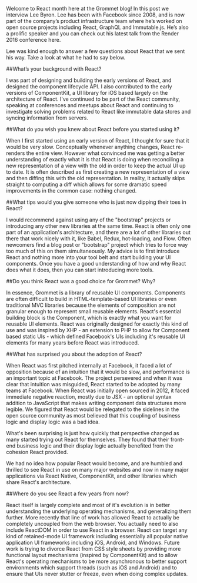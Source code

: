 Welcome to React month here at the Grommet blog! In this post we interview Lee Byron. Lee has been with Facebook since 2008, and is now part of the company’s product infrastructure team where he’s worked on open source projects including React, GraphQL and Immutable.js. He’s also a prolific speaker and you can check out his latest talk from the Render 2016 conference here.

Lee was kind enough to answer a few questions about React that we sent his way. Take a look at what he had to say below.

##What’s your background with React?
 
I was part of designing and building the early versions of React, and designed the component lifecycle API. I also contributed to the early versions of ComponentKit, a UI library for iOS based largely on the architecture of React. I've continued to be part of the React community, speaking at conferences and meetups about React and continuing to investigate solving problems related to React like immutable data stores and syncing information from servers.
 
##What do you wish you knew about React before you started using it?
 
When I first started using an early version of React, I thought for sure that it would be very slow. Conceptually whenever anything changes, React re-renders the entire view. However what convinced me was getting a better understanding of exactly what it is that React is doing when reconciling a new representation of a view with the old in order to keep the actual UI up to date. It is often described as first creating a new representation of a view and then diffing this with the old representation. In reality, it actually skips straight to computing a diff which allows for some dramatic speed improvements in the common case: nothing changed.
 
##What tips would you give someone who is just now dipping their toes in React?
 
I would recommend against using any of the "bootstrap" projects or introducing any other new libraries at the same time. React is often only one part of an application's architecture, and there are a lot of other libraries out there that work nicely with it, like Babel, Redux, hot-loading, and Flow. Often newcomers find a blog post or "bootstrap" project which tries to force way too much of this on them simultaneously. My advice is to first introduce React and nothing more into your tool belt and start building your UI components. Once you have a good understanding of how and why React does what it does, then you can start introducing more tools.
 
##Do you think React was a good choice for Grommet? Why?
 
In essence, Grommet is a library of reusable UI components. Components are often difficult to build in HTML-template-based UI libraries or even traditional MVC libraries because the elements of composition are not granular enough to represent small reusable elements. React's essential building block is the Component, which is exactly what you want for reusable UI elements. React was originally designed for exactly this kind of use and was inspired by XHP - an extension to PHP to allow for Component based static UIs - which defined Facebook's UIs including it's reusable UI elements for many years before React was introduced.
 
##What has surprised you about the adoption of React?
 
When React was first pitched internally at Facebook, it faced a lot of opposition because of an intuition that it would be slow, and performance is an important topic at Facebook. The project persevered and when it was clear that intuition was misguided, React started to be adopted by many teams at Facebook. When React was initially open sourced in 2012, it faced immediate negative reaction, mostly due to JSX - an optional syntax addition to JavaScript that makes writing component data structures more legible. We figured that React would be relegated to the sidelines in the open source community as most believed that this coupling of business logic and display logic was a bad idea. 

What's been surprising is just how quickly that perspective changed as many started trying out React for themselves. They found that their front-end business logic and their display logic actually benefited from the cohesion React provided. 

We had no idea how popular React would become, and are humbled and thrilled to see React in use on many major websites and now in many major applications via React Native, ComponentKit, and other libraries which share React's architecture.
 
##Where do you see React a few years from now?
 
React itself is largely complete and most of it's evolution is in better understanding the underlying operating mechanisms, and generalizing them further. More recently that line of work has allowed React to actually be completely uncoupled from the web browser. You actually need to also include ReactDOM in order to use React in a browser. React can target any kind of retained-mode UI framework including essentially all popular native application UI frameworks including iOS, Android, and Windows. Future work is trying to divorce React from CSS style sheets by providing more functional layout mechanisms (inspired by ComponentKit) and to allow React's operating mechanisms to be more asynchronous to better support environments which support threads (such as iOS and Android) and to ensure that UIs never stutter or freeze, even when doing complex updates.
